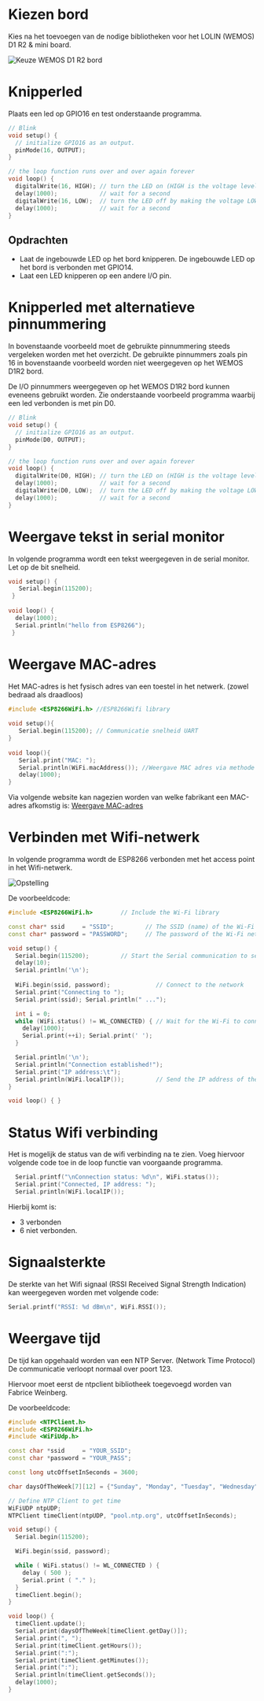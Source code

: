 # Kiezen bord

Kies na het toevoegen van de nodige bibliotheken voor het LOLIN (WEMOS) D1 R2 & mini board.

![Keuze WEMOS D1 R2 bord](./assets/KeuzeBord.png)

# Knipperled

Plaats een led op GPIO16 en test onderstaande programma.

```cpp
// Blink
void setup() {
  // initialize GPIO16 as an output.
  pinMode(16, OUTPUT);
}

// the loop function runs over and over again forever
void loop() {
  digitalWrite(16, HIGH); // turn the LED on (HIGH is the voltage level)
  delay(1000);            // wait for a second
  digitalWrite(16, LOW);  // turn the LED off by making the voltage LOW
  delay(1000);            // wait for a second
}
```

## Opdrachten

* Laat de ingebouwde LED op het bord knipperen. De ingebouwde LED op het bord is verbonden met GPIO14. 
* Laat een LED knipperen op een andere I/O pin. 

# Knipperled met alternatieve pinnummering

In bovenstaande voorbeeld moet de gebruikte pinnummering steeds vergeleken worden met het overzicht. De gebruikte pinnummers zoals pin 16 in bovenstaande voorbeeld worden niet weergegeven op het WEMOS D1R2 bord.

De I/O pinnummers weergegeven op het WEMOS D1R2 bord kunnen eveneens gebruikt worden. Zie onderstaande voorbeeld programma waarbij een led verbonden is met pin D0.

```cpp
// Blink
void setup() {
  // initialize GPIO16 as an output.
  pinMode(D0, OUTPUT);
}

// the loop function runs over and over again forever
void loop() {
  digitalWrite(D0, HIGH); // turn the LED on (HIGH is the voltage level)
  delay(1000);            // wait for a second
  digitalWrite(D0, LOW);  // turn the LED off by making the voltage LOW
  delay(1000);            // wait for a second
}
```

#	Weergave tekst in serial monitor

In volgende programma wordt een tekst weergegeven in de serial monitor. Let op de bit snelheid. 

```cpp
void setup() {
   Serial.begin(115200);
 }
 
void loop() {
  delay(1000);
  Serial.println("hello from ESP8266");
 }
```

# Weergave MAC-adres

Het MAC-adres is het fysisch adres van een toestel in het netwerk. (zowel bedraad als draadloos) 

```cpp
#include <ESP8266WiFi.h> //ESP8266Wifi library
 
void setup(){
   Serial.begin(115200); // Communicatie snelheid UART
}
 
void loop(){
   Serial.print("MAC: ");
   Serial.println(WiFi.macAddress()); //Weergave MAC adres via methode macAdress()
   delay(1000);
}

```

Via volgende website kan nagezien worden van welke fabrikant een MAC-adres afkomstig is: [Weergave MAC-adres](https://wintelguy.com/index.pl) 
 
# Verbinden met Wifi-netwerk

In volgende programma wordt de ESP8266 verbonden met het access point in het Wifi-netwerk.

![Opstelling](./assets/station.png)

De voorbeeldcode:

```cpp
#include <ESP8266WiFi.h>        // Include the Wi-Fi library

const char* ssid     = "SSID";         // The SSID (name) of the Wi-Fi network you want to connect to
const char* password = "PASSWORD";     // The password of the Wi-Fi network

void setup() {
  Serial.begin(115200);         // Start the Serial communication to send messages to the computer
  delay(10);
  Serial.println('\n');
  
  WiFi.begin(ssid, password);             // Connect to the network
  Serial.print("Connecting to ");
  Serial.print(ssid); Serial.println(" ...");

  int i = 0;
  while (WiFi.status() != WL_CONNECTED) { // Wait for the Wi-Fi to connect
    delay(1000);
    Serial.print(++i); Serial.print(' ');
  }

  Serial.println('\n');
  Serial.println("Connection established!");  
  Serial.print("IP address:\t");
  Serial.println(WiFi.localIP());         // Send the IP address of the ESP8266 to the computer
}

void loop() { }

```

# Status Wifi verbinding

Het is mogelijk de status van de wifi verbinding na te zien. Voeg hiervoor volgende code toe in de loop functie van voorgaande programma.

```cpp
  Serial.printf("\nConnection status: %d\n", WiFi.status());
  Serial.print("Connected, IP address: ");
  Serial.println(WiFi.localIP());
```

Hierbij komt is:
- 3 verbonden
- 6 niet verbonden.

# Signaalsterkte

De sterkte van het Wifi signaal (RSSI Received Signal Strength Indication) kan weergegeven worden met volgende code:

```cpp
Serial.printf("RSSI: %d dBm\n", WiFi.RSSI());
```

# Weergave tijd

De tijd kan opgehaald worden van een NTP Server. (Network Time Protocol) De communicatie verloopt normaal over poort 123.

Hiervoor moet eerst de ntpclient bibliotheek toegevoegd worden van Fabrice Weinberg.

De voorbeeldcode:

```cpp
#include <NTPClient.h>
#include <ESP8266WiFi.h>
#include <WiFiUdp.h>

const char *ssid     = "YOUR_SSID";
const char *password = "YOUR_PASS";

const long utcOffsetInSeconds = 3600;

char daysOfTheWeek[7][12] = {"Sunday", "Monday", "Tuesday", "Wednesday", "Thursday", "Friday", "Saturday"};

// Define NTP Client to get time
WiFiUDP ntpUDP;
NTPClient timeClient(ntpUDP, "pool.ntp.org", utcOffsetInSeconds);

void setup() {
  Serial.begin(115200);

  WiFi.begin(ssid, password);

  while ( WiFi.status() != WL_CONNECTED ) {
    delay ( 500 );
    Serial.print ( "." );
  }
  timeClient.begin();
}

void loop() {
  timeClient.update();
  Serial.print(daysOfTheWeek[timeClient.getDay()]);
  Serial.print(", ");
  Serial.print(timeClient.getHours());
  Serial.print(":");
  Serial.print(timeClient.getMinutes());
  Serial.print(":");
  Serial.println(timeClient.getSeconds());
  delay(1000);
}
```